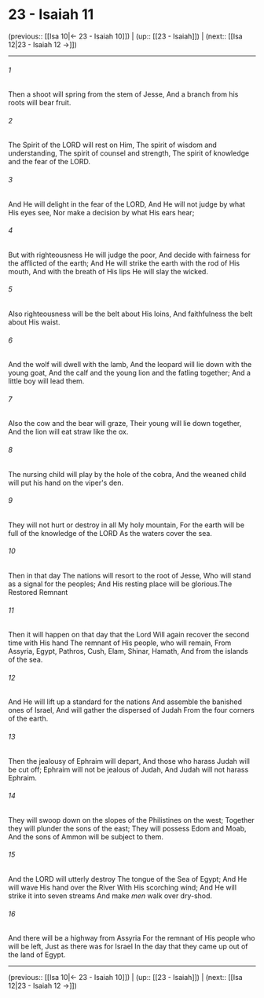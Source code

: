 # 23 - Isaiah 11

(previous:: [[Isa 10|← 23 - Isaiah 10]]) | (up:: [[23 - Isaiah]]) | (next:: [[Isa 12|23 - Isaiah 12 →]])

***


###### 1 
Then a shoot will spring from the stem of Jesse, And a branch from his roots will bear fruit. 

###### 2 
The Spirit of the LORD will rest on Him, The spirit of wisdom and understanding, The spirit of counsel and strength, The spirit of knowledge and the fear of the LORD. 

###### 3 
And He will delight in the fear of the LORD, And He will not judge by what His eyes see, Nor make a decision by what His ears hear; 

###### 4 
But with righteousness He will judge the poor, And decide with fairness for the afflicted of the earth; And He will strike the earth with the rod of His mouth, And with the breath of His lips He will slay the wicked. 

###### 5 
Also righteousness will be the belt about His loins, And faithfulness the belt about His waist. 

###### 6 
And the wolf will dwell with the lamb, And the leopard will lie down with the young goat, And the calf and the young lion and the fatling together; And a little boy will lead them. 

###### 7 
Also the cow and the bear will graze, Their young will lie down together, And the lion will eat straw like the ox. 

###### 8 
The nursing child will play by the hole of the cobra, And the weaned child will put his hand on the viper's den. 

###### 9 
They will not hurt or destroy in all My holy mountain, For the earth will be full of the knowledge of the LORD As the waters cover the sea. 

###### 10 
Then in that day The nations will resort to the root of Jesse, Who will stand as a signal for the peoples; And His resting place will be glorious.The Restored Remnant 

###### 11 
Then it will happen on that day that the Lord Will again recover the second time with His hand The remnant of His people, who will remain, From Assyria, Egypt, Pathros, Cush, Elam, Shinar, Hamath, And from the islands of the sea. 

###### 12 
And He will lift up a standard for the nations And assemble the banished ones of Israel, And will gather the dispersed of Judah From the four corners of the earth. 

###### 13 
Then the jealousy of Ephraim will depart, And those who harass Judah will be cut off; Ephraim will not be jealous of Judah, And Judah will not harass Ephraim. 

###### 14 
They will swoop down on the slopes of the Philistines on the west; Together they will plunder the sons of the east; They will possess Edom and Moab, And the sons of Ammon will be subject to them. 

###### 15 
And the LORD will utterly destroy The tongue of the Sea of Egypt; And He will wave His hand over the River With His scorching wind; And He will strike it into seven streams And make _men_ walk over dry-shod. 

###### 16 
And there will be a highway from Assyria For the remnant of His people who will be left, Just as there was for Israel In the day that they came up out of the land of Egypt.

***

(previous:: [[Isa 10|← 23 - Isaiah 10]]) | (up:: [[23 - Isaiah]]) | (next:: [[Isa 12|23 - Isaiah 12 →]])
